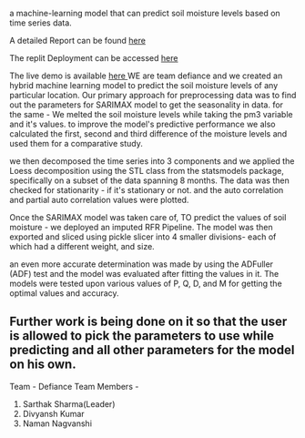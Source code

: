 a machine-learning model that can predict soil moisture levels based on time series data.

A detailed Report can be found <a href = 'https://docs.google.com/document/d/1A7p_0JeeiBUQQXa80Rd8c4A7a6hutTEJWeLkbi-Mq4o/edit?usp=sharing'> here </a>

The replit Deployment can be accessed <a href = "https://soil-moisture-pred-nith-2.sarthaksharma27.repl.co/"> here </a>

The live demo is available <a href = "https://youtu.be/dO_RXfn3ZRI"> here </a>
WE are team defiance and we created an hybrid machine learning model to predict the soil moisture levels of any particular location. Our primary approach for preprocessing data was to find out the parameters for SARIMAX model to get the seasonality in data. for the same - We melted the soil moisture levels while taking the pm3 variable and it's values. to improve the model's predictive performance we also calculated the first, second and third difference of the moisture levels and used them for a comparative study.

we then decomposed the time series into 3 components and we applied the Loess decomposition using the STL class from the statsmodels package, specifically on a subset of the data spanning 8 months. The data was then checked for stationarity - if it's stationary or not. and the auto correlation and partial auto correlation values were plotted. 

Once the SARIMAX model was taken care of, TO predict the values of soil moisture - we deployed an imputed RFR Pipeline. The model was then exported and sliced using pickle slicer into 4 smaller divisions- each of which had a different weight, and size.

an even more accurate determination was made by using the ADFuller (ADF) test and the model was evaluated after fitting the values in it. The models were tested upon various values of P, Q, D, and M for getting the optimal values and accuracy.

## Further work is being done on it so that the user is allowed to pick the parameters to use while predicting and all other parameters for the model on his own. 

Team - Defiance
Team Members - 
1. Sarthak Sharma(Leader)
2. Divyansh Kumar
3. Naman Nagvanshi
